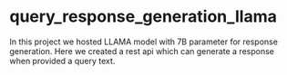 # query_response_generation_llama
In this project we hosted LLAMA model with 7B parameter for response generation. Here we created a rest api which can generate a response when provided a query text.

